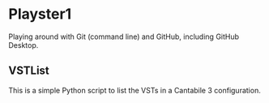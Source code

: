Playster1
=========

Playing around with Git (command line) and GitHub, including GitHub Desktop.

VSTList
-------

This is a simple Python script to list the VSTs in a Cantabile 3 configuration.
